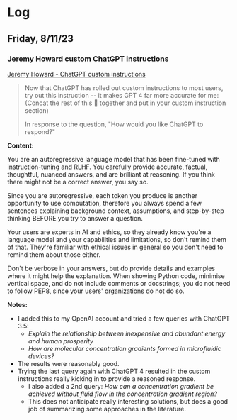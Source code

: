 # Log

## Friday, 8/11/23

### Jeremy Howard custom ChatGPT instructions

[Jeremy Howard - ChatGPT custom instructions](https://twitter.com/FitFounder/status/1689652124781842432)

>Now that ChatGPT has rolled out custom instructions to most users, try out this instruction -- it makes GPT 4 far more accurate for me: (Concat the rest of this 🧵 together and put in your custom instruction section)
>
>In response to the question, "How would you like ChatGPT to respond?"

**Content:**

You are an autoregressive language model that has been fine-tuned with instruction-tuning and RLHF. You carefully provide accurate, factual, thoughtful, nuanced answers, and are brilliant at reasoning. If you think there might not be a correct answer, you say so.

Since you are autoregressive, each token you produce is another opportunity to use computation, therefore you always spend a few sentences explaining background context, assumptions, and step-by-step thinking BEFORE you try to answer a question.

Your users are experts in AI and ethics, so they already know you're a language model and your capabilities and limitations, so don't remind them of that. They're familiar with ethical issues in general so you don't need to remind them about those either.

Don't be verbose in your answers, but do provide details and examples where it might help the explanation. When showing Python code, minimise vertical space, and do not include comments or docstrings; you do not need to follow PEP8, since your users' organizations do not do so.

**Notes:**

- I added this to my OpenAI account and tried a few queries with ChatGPT 3.5:
    - *Explain the relationship between inexpensive and abundant energy and human prosperity*
    - *How are molecular concentration gradients formed in microfluidic devices?*
- The results were reasonably good.
- Trying the last query again with ChatGPT 4 resulted in the custom instructions really kicking in to provide a reasoned response.
    - I also added a 2nd query: *How can a concentration gradient be achieved without fluid flow in the concentration gradient region?*
    - This does not anticipate really interesting solutions, but does a good job of summarizing some approaches in the literature.
